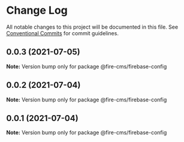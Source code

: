 # Change Log

All notable changes to this project will be documented in this file.
See [Conventional Commits](https://conventionalcommits.org) for commit guidelines.

## 0.0.3 (2021-07-05)

**Note:** Version bump only for package @fire-cms/firebase-config





## 0.0.2 (2021-07-04)

**Note:** Version bump only for package @fire-cms/firebase-config





## 0.0.1 (2021-07-04)

**Note:** Version bump only for package @fire-cms/firebase-config

